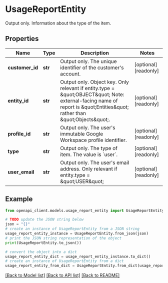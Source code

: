 # UsageReportEntity

Output only. Information about the type of the item.

## Properties

Name | Type | Description | Notes
------------ | ------------- | ------------- | -------------
**customer_id** | **str** | Output only. The unique identifier of the customer&#39;s account. | [optional] [readonly] 
**entity_id** | **str** | Output only. Object key. Only relevant if entity.type &#x3D; \&quot;OBJECT\&quot; Note: external-facing name of report is \&quot;Entities\&quot; rather than \&quot;Objects\&quot;. | [optional] [readonly] 
**profile_id** | **str** | Output only. The user&#39;s immutable Google Workspace profile identifier. | [optional] [readonly] 
**type** | **str** | Output only. The type of item. The value is &#x60;user&#x60;. | [optional] [readonly] 
**user_email** | **str** | Output only. The user&#39;s email address. Only relevant if entity.type &#x3D; \&quot;USER\&quot; | [optional] [readonly] 

## Example

```python
from openapi_client.models.usage_report_entity import UsageReportEntity

# TODO update the JSON string below
json = "{}"
# create an instance of UsageReportEntity from a JSON string
usage_report_entity_instance = UsageReportEntity.from_json(json)
# print the JSON string representation of the object
print(UsageReportEntity.to_json())

# convert the object into a dict
usage_report_entity_dict = usage_report_entity_instance.to_dict()
# create an instance of UsageReportEntity from a dict
usage_report_entity_from_dict = UsageReportEntity.from_dict(usage_report_entity_dict)
```
[[Back to Model list]](../README.md#documentation-for-models) [[Back to API list]](../README.md#documentation-for-api-endpoints) [[Back to README]](../README.md)


